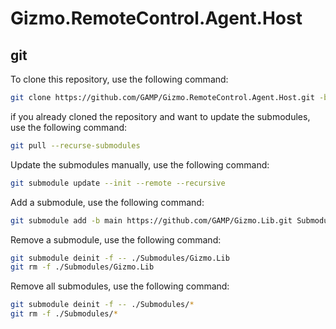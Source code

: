 # Gizmo.RemoteControl.Agent.Host

## git

To clone this repository, use the following command:

```bash
git clone https://github.com/GAMP/Gizmo.RemoteControl.Agent.Host.git -b main --recurse-submodules
```

if you already cloned the repository and want to update the submodules, use the following command:

```bash
git pull --recurse-submodules
```

Update the submodules manually, use the following command:

```bash
git submodule update --init --remote --recursive
```

Add a submodule, use the following command:

```bash
git submodule add -b main https://github.com/GAMP/Gizmo.Lib.git Submodules/Gizmo.Lib
```

Remove a submodule, use the following command:

```bash
git submodule deinit -f -- ./Submodules/Gizmo.Lib
git rm -f ./Submodules/Gizmo.Lib
```

Remove all submodules, use the following command:

```bash
git submodule deinit -f -- ./Submodules/*
git rm -f ./Submodules/*
```

#
